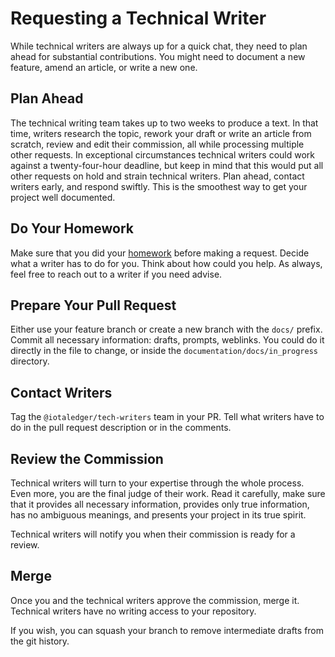 # Requesting a Technical Writer

While technical writers are always up for a quick chat, they need to plan ahead for substantial contributions. You might need to document a new feature, amend an article, or write a new one.

## Plan Ahead

The technical writing team takes up to two weeks to produce a text. In that time, writers research the topic, rework your draft or write an article from scratch, review and edit their commission, all while processing multiple other requests. In exceptional circumstances technical writers could work against a twenty-four-hour deadline, but keep in mind that this would put all other requests on hold and strain technical writers. Plan ahead, contact writers early, and respond swiftly. This is the smoothest way to get your project well documented.

## Do Your Homework

Make sure that you did your [homework](./developer_guide.md) before making a request. Decide what a writer has to do for you. Think about how could you help. 
As always, feel free to reach out to a writer if you need advise.

## Prepare Your Pull Request

Either use your feature branch or create a new branch with the `docs/` prefix. Commit all necessary information: drafts, prompts, weblinks. You could do it directly in the file to change, or inside the `documentation/docs/in_progress` directory.

## Contact Writers

Tag the `@iotaledger/tech-writers` team in your PR. Tell what writers have to do in the pull request description or in the comments.

## Review the Commission

Technical writers will turn to your expertise through the whole process. Even more, you are the final judge of their work. Read it carefully, make sure that it provides all necessary information, provides only true information, has no ambiguous meanings, and presents your project in its true spirit.

Technical writers will notify you when their commission is ready for a review.

## Merge

Once you and the technical writers approve the commission, merge it. Technical writers have no writing access to your repository.

If you wish, you can squash your branch to remove intermediate drafts from the git history.